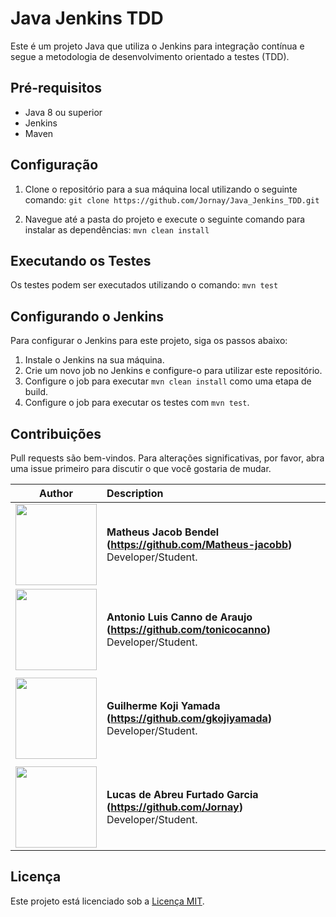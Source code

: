# Java Jenkins TDD

Este é um projeto Java que utiliza o Jenkins para integração contínua e segue a metodologia de desenvolvimento orientado a testes (TDD).

## Pré-requisitos

- Java 8 ou superior
- Jenkins
- Maven

## Configuração

1. Clone o repositório para a sua máquina local utilizando o seguinte comando:
`git clone https://github.com/Jornay/Java_Jenkins_TDD.git`


2. Navegue até a pasta do projeto e execute o seguinte comando para instalar as dependências:
`mvn clean install`

## Executando os Testes

Os testes podem ser executados utilizando o comando:
`mvn test`


## Configurando o Jenkins

Para configurar o Jenkins para este projeto, siga os passos abaixo:

1. Instale o Jenkins na sua máquina.
2. Crie um novo job no Jenkins e configure-o para utilizar este repositório.
3. Configure o job para executar `mvn clean install` como uma etapa de build.
4. Configure o job para executar os testes com `mvn test`.

## Contribuições

Pull requests são bem-vindos. Para alterações significativas, por favor, abra uma issue primeiro para discutir o que você gostaria de mudar.

| Author | Description |
| :---: | :--- |
| <img src="https://avatars.githubusercontent.com/u/70240646?v=4" width="130"> | **Matheus Jacob Bendel (https://github.com/Matheus-jacobb)**<br> Developer/Student.<br> ||
<img src="https://avatars.githubusercontent.com/u/69996623?v=4" width="130"> | **Antonio Luis Canno de Araujo (https://github.com/tonicocanno)**<br> Developer/Student.<br> 
||
<img src="https://avatars.githubusercontent.com/u/70176420?v=4" width="130"> | **Guilherme Koji Yamada (https://github.com/gkojiyamada)**<br> Developer/Student.<br> ||
||
<img src="https://avatars.githubusercontent.com/u/52716819?v=4" width="130"> | **Lucas de Abreu Furtado Garcia (https://github.com/Jornay)**<br> Developer/Student.<br> ||

## Licença

Este projeto está licenciado sob a [Licença MIT](https://choosealicense.com/licenses/mit/).


